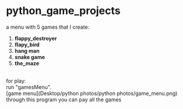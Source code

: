 # python_game_projects
a menu with 5 games that I create: 
1. **flappy_destroyer<br />**
2. **flapy_bird<br />**
3. **hang man<br />**
4. **snake game<br />**
5. **the_maze<br />**                      
<br />
for play:<br />
run "gamesMenu".<br />
[game menu](Desktop/python photos/python photos/game_menu.png)
through this program you can pay all the games<br />

